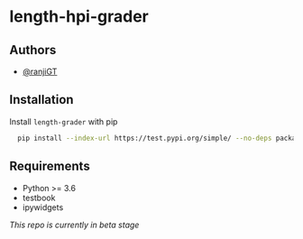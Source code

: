 # length-hpi-grader


## Authors

- [@ranjiGT](https://www.github.com/ranjiGT)

## Installation

Install `length-grader` with pip

```bash
  pip install --index-url https://test.pypi.org/simple/ --no-deps package_template
```
## Requirements

* Python >= 3.6
* testbook
* ipywidgets

_This repo is currently in beta stage_
